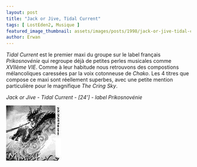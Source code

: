 ```yaml
---
layout: post
title: "Jack or Jive, Tidal Current"
tags: [ LostEden2, Musique ]
featured_image_thumbnail: assets/images/posts/1998/jack-or-jive-tidal-current.jpg
author: Erwan
--- 
```


*Tidal Current* est le premier maxi du groupe sur le label français *Prikosnovénie* qui regroupe déjà de petites perles musicales comme *XVIIème VIE*. Comme à leur habitude nous retrouvons des compostions mélancoliques caressées par la voix cotonneuse de *Chako*. Les 4 titres que compose ce maxi sont réellement superbes, avec une petite mention particulière pour le magnifique *The Cring Sky*.

*Jack or Jive - Tidal Current - [24'] - label Prikosnovénie*

![Image](assets/images/posts/1998/jack-or-jive-tidal-current.jpg)